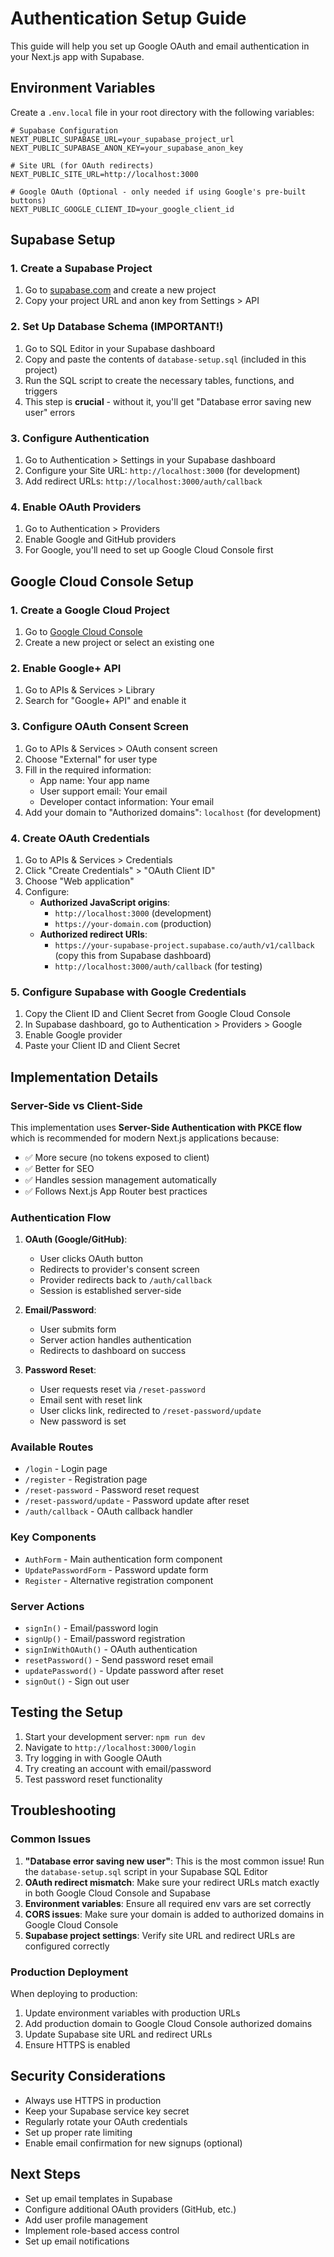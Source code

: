 # Authentication Setup Guide

This guide will help you set up Google OAuth and email authentication in your Next.js app with Supabase.

## Environment Variables

Create a `.env.local` file in your root directory with the following variables:

```env
# Supabase Configuration
NEXT_PUBLIC_SUPABASE_URL=your_supabase_project_url
NEXT_PUBLIC_SUPABASE_ANON_KEY=your_supabase_anon_key

# Site URL (for OAuth redirects)
NEXT_PUBLIC_SITE_URL=http://localhost:3000

# Google OAuth (Optional - only needed if using Google's pre-built buttons)
NEXT_PUBLIC_GOOGLE_CLIENT_ID=your_google_client_id
```

## Supabase Setup

### 1. Create a Supabase Project
1. Go to [supabase.com](https://supabase.com) and create a new project
2. Copy your project URL and anon key from Settings > API

### 2. Set Up Database Schema (IMPORTANT!)
1. Go to SQL Editor in your Supabase dashboard
2. Copy and paste the contents of `database-setup.sql` (included in this project)
3. Run the SQL script to create the necessary tables, functions, and triggers
4. This step is **crucial** - without it, you'll get "Database error saving new user" errors

### 3. Configure Authentication
1. Go to Authentication > Settings in your Supabase dashboard
2. Configure your Site URL: `http://localhost:3000` (for development)
3. Add redirect URLs: `http://localhost:3000/auth/callback`

### 4. Enable OAuth Providers
1. Go to Authentication > Providers
2. Enable Google and GitHub providers
3. For Google, you'll need to set up Google Cloud Console first

## Google Cloud Console Setup

### 1. Create a Google Cloud Project
1. Go to [Google Cloud Console](https://console.cloud.google.com/)
2. Create a new project or select an existing one

### 2. Enable Google+ API
1. Go to APIs & Services > Library
2. Search for "Google+ API" and enable it

### 3. Configure OAuth Consent Screen
1. Go to APIs & Services > OAuth consent screen
2. Choose "External" for user type
3. Fill in the required information:
   - App name: Your app name
   - User support email: Your email
   - Developer contact information: Your email
4. Add your domain to "Authorized domains": `localhost` (for development)

### 4. Create OAuth Credentials
1. Go to APIs & Services > Credentials
2. Click "Create Credentials" > "OAuth Client ID"
3. Choose "Web application"
4. Configure:
   - **Authorized JavaScript origins**:
     - `http://localhost:3000` (development)
     - `https://your-domain.com` (production)
   - **Authorized redirect URIs**:
     - `https://your-supabase-project.supabase.co/auth/v1/callback` (copy this from Supabase dashboard)
     - `http://localhost:3000/auth/callback` (for testing)

### 5. Configure Supabase with Google Credentials
1. Copy the Client ID and Client Secret from Google Cloud Console
2. In Supabase dashboard, go to Authentication > Providers > Google
3. Enable Google provider
4. Paste your Client ID and Client Secret

## Implementation Details

### Server-Side vs Client-Side

This implementation uses **Server-Side Authentication with PKCE flow** which is recommended for modern Next.js applications because:

- ✅ More secure (no tokens exposed to client)
- ✅ Better for SEO
- ✅ Handles session management automatically
- ✅ Follows Next.js App Router best practices

### Authentication Flow

1. **OAuth (Google/GitHub)**:
   - User clicks OAuth button
   - Redirects to provider's consent screen
   - Provider redirects back to `/auth/callback`
   - Session is established server-side

2. **Email/Password**:
   - User submits form
   - Server action handles authentication
   - Redirects to dashboard on success

3. **Password Reset**:
   - User requests reset via `/reset-password`
   - Email sent with reset link
   - User clicks link, redirected to `/reset-password/update`
   - New password is set

### Available Routes

- `/login` - Login page
- `/register` - Registration page
- `/reset-password` - Password reset request
- `/reset-password/update` - Password update after reset
- `/auth/callback` - OAuth callback handler

### Key Components

- `AuthForm` - Main authentication form component
- `UpdatePasswordForm` - Password update form
- `Register` - Alternative registration component

### Server Actions

- `signIn()` - Email/password login
- `signUp()` - Email/password registration
- `signInWithOAuth()` - OAuth authentication
- `resetPassword()` - Send password reset email
- `updatePassword()` - Update password after reset
- `signOut()` - Sign out user

## Testing the Setup

1. Start your development server: `npm run dev`
2. Navigate to `http://localhost:3000/login`
3. Try logging in with Google OAuth
4. Try creating an account with email/password
5. Test password reset functionality

## Troubleshooting

### Common Issues

1. **"Database error saving new user"**: This is the most common issue! Run the `database-setup.sql` script in your Supabase SQL Editor
2. **OAuth redirect mismatch**: Make sure your redirect URLs match exactly in both Google Cloud Console and Supabase
3. **Environment variables**: Ensure all required env vars are set correctly
4. **CORS issues**: Make sure your domain is added to authorized domains in Google Cloud Console
5. **Supabase project settings**: Verify site URL and redirect URLs are configured correctly

### Production Deployment

When deploying to production:

1. Update environment variables with production URLs
2. Add production domain to Google Cloud Console authorized domains
3. Update Supabase site URL and redirect URLs
4. Ensure HTTPS is enabled

## Security Considerations

- Always use HTTPS in production
- Keep your Supabase service key secret
- Regularly rotate your OAuth credentials
- Set up proper rate limiting
- Enable email confirmation for new signups (optional)

## Next Steps

- Set up email templates in Supabase
- Configure additional OAuth providers (GitHub, etc.)
- Add user profile management
- Implement role-based access control
- Set up email notifications
